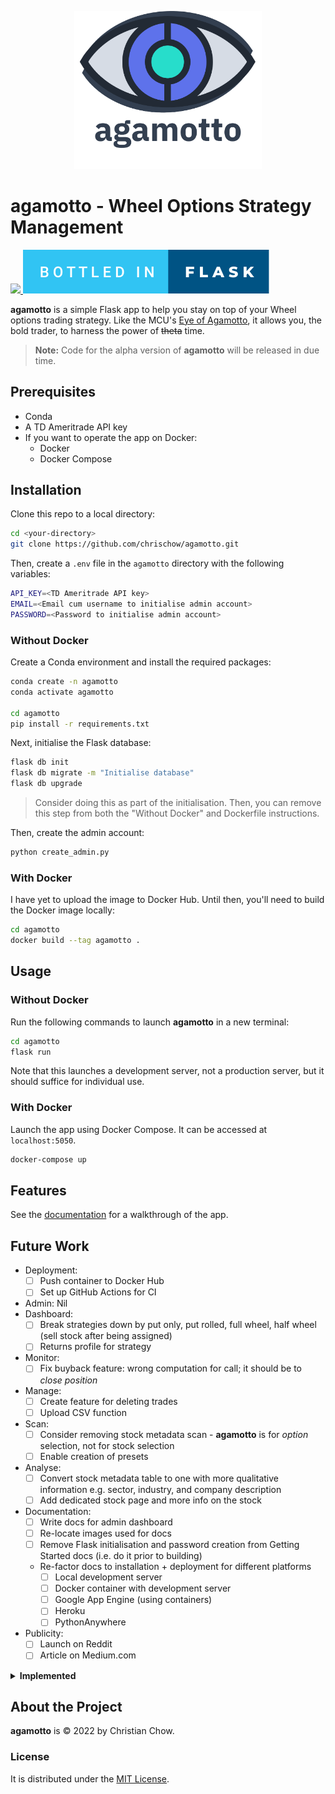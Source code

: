 <p align="center">
    <img src="docs/images/agamotto_with_word.png" width="300">
</p>

# agamotto - Wheel Options Strategy Management

<p>
    <a href="https://www.python.org/">
        <img src="http://ForTheBadge.com/images/badges/made-with-python.svg">
    </a>
    <a href="https://flask.palletsprojects.com/en/2.0.x/">
        <img src="docs/images/bottled-in-flask.svg">
    </a>
</p>

**agamotto** is a simple Flask app to help you stay on top of your Wheel options trading strategy. Like the MCU's [Eye of Agamotto](https://marvel.fandom.com/wiki/Eye_of_Agamotto), it allows you, the bold trader, to harness the power of ~~theta~~ time.

> **Note:** Code for the alpha version of **agamotto** will be released in due time.

## Prerequisites

- Conda
- A TD Ameritrade API key
- If you want to operate the app on Docker:
    - Docker
    - Docker Compose

## Installation
Clone this repo to a local directory:

```bash
cd <your-directory>
git clone https://github.com/chrischow/agamotto.git
```

Then, create a `.env` file in the `agamotto` directory with the following variables:

```bash
API_KEY=<TD Ameritrade API key>
EMAIL=<Email cum username to initialise admin account>
PASSWORD=<Password to initialise admin account>
```

### Without Docker
Create a Conda environment and install the required packages:

```bash
conda create -n agamotto
conda activate agamotto

cd agamotto
pip install -r requirements.txt
```

Next, initialise the Flask database:

```bash
flask db init
flask db migrate -m "Initialise database"
flask db upgrade
```

> Consider doing this as part of the initialisation. Then, you can remove this step from both the "Without Docker" and Dockerfile instructions.

Then, create the admin account:

```bash
python create_admin.py
```


### With Docker
I have yet to upload the image to Docker Hub. Until then, you'll need to build the Docker image locally:

```bash
cd agamotto
docker build --tag agamotto .
```

## Usage

### Without Docker
Run the following commands to launch **agamotto** in a new terminal:

```bash
cd agamotto
flask run
```

Note that this launches a development server, not a production server, but it should suffice for individual use.

### With Docker
Launch the app using Docker Compose. It can be accessed at `localhost:5050`.

```bash
docker-compose up
```

## Features
See the [documentation](https://chrischow.github.io/agamotto) for a walkthrough of the app.

## Future Work
- Deployment:
    - [ ] Push container to Docker Hub
    - [ ] Set up GitHub Actions for CI
- Admin: Nil
- Dashboard:
    - [ ] Break strategies down by put only, put rolled, full wheel, half wheel (sell stock after being assigned)
    - [ ] Returns profile for strategy
- Monitor:
    - [ ] Fix buyback feature: wrong computation for call; it should be to *close position*
- Manage:
    - [ ] Create feature for deleting trades
    - [ ] Upload CSV function
- Scan:
    - [ ] Consider removing stock metadata scan - **agamotto** is for *option* selection, not for stock selection
    - [ ] Enable creation of presets
- Analyse:
    - [ ] Convert stock metadata table to one with more qualitative information e.g. sector, industry, and company description
    - [ ] Add dedicated stock page and more info on the stock
- Documentation:
    - [ ] Write docs for admin dashboard
    - [ ] Re-locate images used for docs
    - [ ] Remove Flask initialisation and password creation from Getting Started docs (i.e. do it prior to building)
    - Re-factor docs to installation + deployment for different platforms
        - [ ] Local development server
        - [ ] Docker container with development server
        - [ ] Google App Engine (using containers)
        - [ ] Heroku
        - [ ] PythonAnywhere
- Publicity:
    - [ ] Launch on Reddit
    - [ ] Article on Medium.com

<details>
<summary><b>Implemented</b></summary>

- Admin:
    - [X] Login
    - [X] Amend password change facility
    - [X] Feature to download data, maybe on the Admin dashboard?
        - [X] CSV file
        - [X] ~~SQL file~~ (removed due to security)
    - [X] Use username instead of email
    - [X] Update admin page to long view with multiple sections
- Deployment:
    - [X] Docker build
- Dashboard:
    - [X] Strategy breakdown
    - [X] Overall table
    - [X] Plotly plot with wheel design
- Manage:
    - [X] Create dedicated view for each trade as an intermediate page between the list of all trades and the edit page
- Documentation:
    - [X] Write documentation using [Just the Docs](https://github.com/pmarsceill/just-the-docs) ([demo site](https://pmarsceill.github.io/just-the-docs/))

</details>


## About the Project
**agamotto** is © 2022 by Christian Chow.

### License
It is distributed under the [MIT License](LICENSE).
